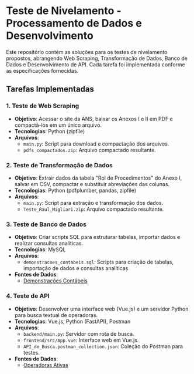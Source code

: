 # Teste de Nivelamento - Processamento de Dados e Desenvolvimento

Este repositório contém as soluções para os testes de nivelamento propostos, abrangendo Web Scraping, Transformação de Dados, Banco de Dados e Desenvolvimento de API. Cada tarefa foi implementada conforme as especificações fornecidas.

## Tarefas Implementadas

### 1. Teste de Web Scraping
- **Objetivo**: Acessar o site da ANS, baixar os Anexos I e II em PDF e compactá-los em um único arquivo.
- **Tecnologias**: Python (zipfile)
- **Arquivos**:
  - `main.py`: Script para download e compactação dos arquivos.
  - `pdfs_compactados.zip`: Arquivo compactado resultante.

### 2. Teste de Transformação de Dados
- **Objetivo**: Extrair dados da tabela "Rol de Procedimentos" do Anexo I, salvar em CSV, compactar e substituir abreviações das colunas.
- **Tecnologias**: Python (pdfplumber, pandas, zipfile)
- **Arquivos**:
  - `main.py`: Script para extração e transformação dos dados.
  - `Teste_Raul_Migliari.zip`: Arquivo compactado resultante.

### 3. Teste de Banco de Dados
- **Objetivo**: Criar scripts SQL para estruturar tabelas, importar dados e realizar consultas analíticas.
- **Tecnologias**: MySQL
- **Arquivos**:
  - `demonstracoes_contabeis.sql`: Scripts para criação de tabelas, importação de dados e consultas analíticas
- **Fontes de Dados**:
  - [Demonstrações Contábeis](https://dadosabertos.ans.gov.br/FTP/PDA/demonstracoes_contabeis/)

### 4. Teste de API
- **Objetivo**: Desenvolver uma interface web (Vue.js) e um servidor Python para busca textual de operadoras.
- **Tecnologias**: Vue.js, Python (FastAPI), Postman
- **Arquivos**:
  - `backend/main.py`: Servidor com rota de busca.
  - `frontend/src/App.vue`: Interface web em Vue.js.
  - `API_de_Busca.postman_collection.json`: Coleção do Postman para testes.
- **Fontes de Dados**:
  - [Operadoras Ativas](https://dadosabertos.ans.gov.br/FTP/PDA/operadoras_de_plano_de_saude_ativas/)
